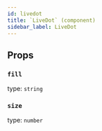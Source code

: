 ```yaml
---
id: livedot
title: `LiveDot` (component)
sidebar_label: LiveDot
---
```



Props
-----

### `fill`

type: `string`


### `size`

type: `number`

